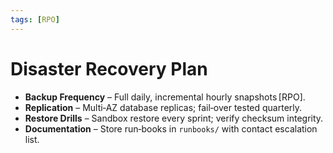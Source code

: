 ```yaml
---
tags: [RPO]
---
```

# Disaster Recovery Plan

* **Backup Frequency** – Full daily, incremental hourly snapshots [RPO].
* **Replication** – Multi‑AZ database replicas; fail‑over tested quarterly.
* **Restore Drills** – Sandbox restore every sprint; verify checksum integrity.
* **Documentation** – Store run‑books in `runbooks/` with contact escalation list.
